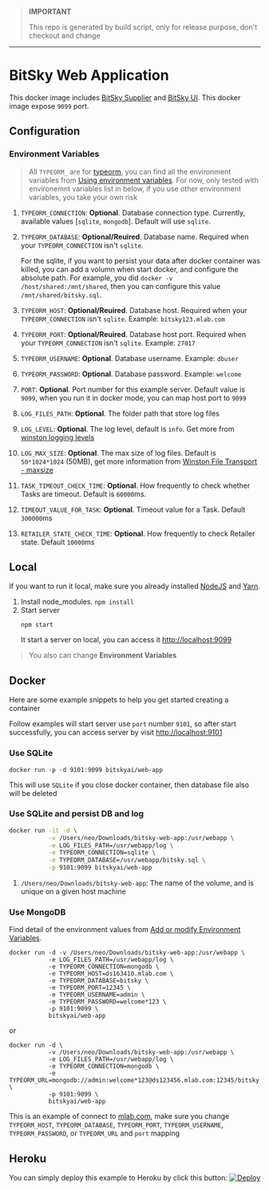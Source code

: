 

> **IMPORTANT**
> 
> This repo is generated by build script, only for release purpose, don't checkout and change

------------

# BitSky Web Application

This docker image includes [BitSky Supplier](https://github.com/bitskyai/bitsky-supplier) and [BitSky UI](https://github.com/bitskyai/bitsky-ui).
This docker image expose `9099` port.

## Configuration

### Environment Variables

> All `TYPEORM_` are for [typeorm](https://typeorm.io/), you can find all the environment variables from [Using environment variables](https://typeorm.io/#/using-ormconfig/using-environment-variables). For now, only tested with environemnt variables list in below, if you use other environment variables, you take your own risk

1. `TYPEORM_CONNECTION`: **Optional**. Database connection type. Currently, available values [`sqlite`, `mongodb`]. Default will use `sqlite`.
2. `TYPEORM_DATABASE`: **Optional/Reuired**. Database name. Required when your `TYPEORM_CONNECTION` isn't `sqlite`.

   For the sqlite, if you want to persist your data after docker container was killed, you can add a volumn when start docker, and configure the absolute path. For example, you did `docker -v /host/shared:/mnt/shared`, then you can configure this value `/mnt/shared/bitsky.sql`.

3. `TYPEORM_HOST`: **Optional/Reuired**. Database host. Required when your `TYPEORM_CONNECTION` isn't `sqlite`. Example: `bitsky123.mlab.com`
4. `TYPEORM_PORT`: **Optional/Reuired**. Database host port. Required when your `TYPEORM_CONNECTION` isn't `sqlite`. Example: `27017`
5. `TYPEORM_USERNAME`: **Optional**. Database username. Example: `dbuser`
6. `TYPEORM_PASSWORD`: **Optional**. Database password. Example: `welcome`
7. `PORT`: **Optional**. Port number for this example server. Default value is `9099`, when you run it in docker mode, you can map host port to `9099`
8. `LOG_FILES_PATH`: **Optional**. The folder path that store log files
9. `LOG_LEVEL`: **Optional**. The log level, default is `info`. Get more from [winston logging levels](https://www.npmjs.com/package/winston#using-logging-levels)
10. `LOG_MAX_SIZE`: **Optional**. The max size of log files. Default is `50*1024*1024` (50MB), get more information from [Winston File Transport - maxsize](https://github.com/winstonjs/winston/blob/master/docs/transports.md#file-transport)
11. `TASK_TIMEOUT_CHECK_TIME`: **Optional**. How frequently to check whether Tasks are timeout. Default is `60000`ms.
12. `TIMEOUT_VALUE_FOR_TASK`: **Optional**. Timeout value for a Task. Default `300000`ms
13. `RETAILER_STATE_CHECK_TIME`: **Optional**. How frequently to check Retailer state. Default `10000`ms


## Local

If you want to run it local, make sure you already installed [NodeJS](https://nodejs.org/en/) and [Yarn](https://yarnpkg.com/).

1. Install node_modules. `npm install`
2. Start server
   ```
   npm start
   ```
   It start a server on local, you can access it [http://localhost:9099](http://localhost:9099)

> You also can change **Environment Variables**

## Docker
Here are some example snippets to help you get started creating a container

Follow examples will start server use `port` number `9101`, so after start successfully, you can access server by visit [http://localhost:9101](http://localhost:9101)

### Use SQLite

```
docker run -p -d 9101:9099 bitskyai/web-app
```

This will use `SQLite` if you close docker container, then database file also will be deleted

### Use SQLite and persist DB and log

```bash
docker run -it -d \
           -v /Users/neo/Downloads/bitsky-web-app:/usr/webapp \
           -e LOG_FILES_PATH=/usr/webapp/log \
           -e TYPEORM_CONNECTION=sqlite \
           -e TYPEORM_DATABASE=/usr/webapp/bitsky.sql \
           -p 9101:9099 bitskyai/web-app
```
1. `/Users/neo/Downloads/bitsky-web-app`: The name of the volume, and is unique on a given host machine

### Use MongoDB

Find detail of the environment values from [Add or modify Environment Variables](https://docs.bitsky.ai/how-tos/configure-bitsky-in-heroku#add-or-modify-environment-variables).

```
docker run -d -v /Users/neo/Downloads/bitsky-web-app:/usr/webapp \
           -e LOG_FILES_PATH=/usr/webapp/log \
           -e TYPEORM_CONNECTION=mongodb \
           -e TYPEORM_HOST=ds163410.mlab.com \
           -e TYPEORM_DATABASE=bitsky \
           -e TYPEORM_PORT=12345 \
           -e TYPEORM_USERNAME=admin \
           -e TYPEORM_PASSWORD=welcome*123 \
           -p 9101:9099 \
           bitskyai/web-app
```

or

```
docker run -d \
           -v /Users/neo/Downloads/bitsky-web-app:/usr/webapp \
           -e LOG_FILES_PATH=/usr/webapp/log \
           -e TYPEORM_CONNECTION=mongodb \
           -e TYPEORM_URL=mongodb://admin:welcome*123@ds123456.mlab.com:12345/bitsky \
           -p 9101:9099 \
           bitskyai/web-app
```

This is an example of connect to [mlab.com](https://mlab.com), make sure you change `TYPEORM_HOST`, `TYPEORM_DATABASE`, `TYPEORM_PORT`, `TYPEORM_USERNAME`, `TYPEORM_PASSWORD`, or `TYPEORM_URL` and `port` mapping

## Heroku

You can simply deploy this example to Heroku by click this button:
[![Deploy](https://www.herokucdn.com/deploy/button.svg)](https://heroku.com/deploy)
